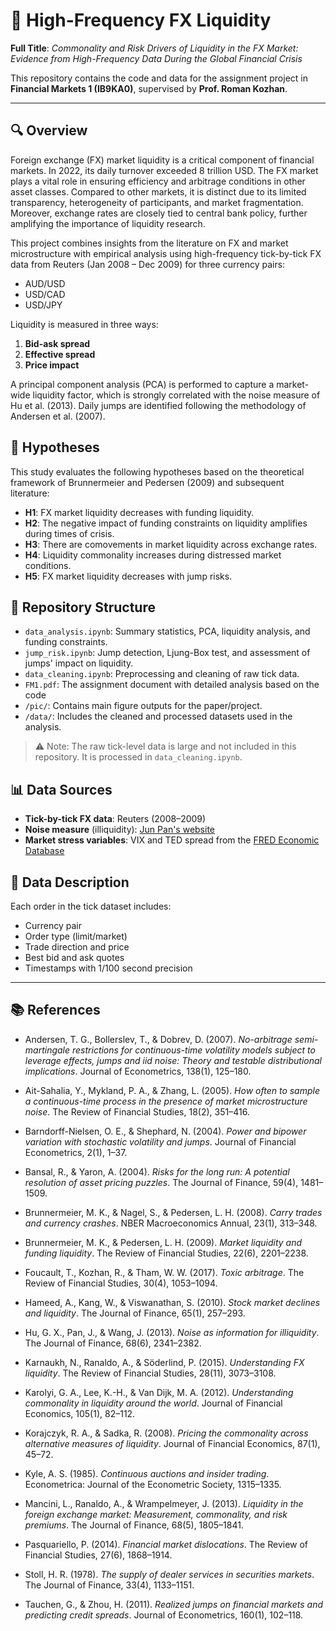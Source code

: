 # 💱 High-Frequency FX Liquidity

**Full Title**: *Commonality and Risk Drivers of Liquidity in the FX Market: Evidence from High-Frequency Data During the Global Financial Crisis*

This repository contains the code and data for the assignment project in **Financial Markets 1 (IB9KA0)**, supervised by **Prof. Roman Kozhan**.

---

## 🔍 Overview

Foreign exchange (FX) market liquidity is a critical component of financial markets. In 2022, its daily turnover exceeded 8 trillion USD. The FX market plays a vital role in ensuring efficiency and arbitrage conditions in other asset classes. Compared to other markets, it is distinct due to its limited transparency, heterogeneity of participants, and market fragmentation. Moreover, exchange rates are closely tied to central bank policy, further amplifying the importance of liquidity research.

This project combines insights from the literature on FX and market microstructure with empirical analysis using high-frequency tick-by-tick FX data from Reuters (Jan 2008 – Dec 2009) for three currency pairs:

- AUD/USD  
- USD/CAD  
- USD/JPY

Liquidity is measured in three ways:
1. **Bid-ask spread**
2. **Effective spread**
3. **Price impact**

A principal component analysis (PCA) is performed to capture a market-wide liquidity factor, which is strongly correlated with the noise measure of Hu et al. (2013). Daily jumps are identified following the methodology of Andersen et al. (2007).

## 🧪 Hypotheses

This study evaluates the following hypotheses based on the theoretical framework of Brunnermeier and Pedersen (2009) and subsequent literature:

- **H1**: FX market liquidity decreases with funding liquidity.
- **H2**: The negative impact of funding constraints on liquidity amplifies during times of crisis.
- **H3**: There are comovements in market liquidity across exchange rates.
- **H4**: Liquidity commonality increases during distressed market conditions.
- **H5**: FX market liquidity decreases with jump risks.

## 📁 Repository Structure

- `data_analysis.ipynb`: Summary statistics, PCA, liquidity analysis, and funding constraints.
- `jump_risk.ipynb`: Jump detection, Ljung-Box test, and assessment of jumps' impact on liquidity.
- `data_cleaning.ipynb`: Preprocessing and cleaning of raw tick data.
- `FM1.pdf`:  The assignment document with detailed analysis based on the code
- `/pic/`: Contains main figure outputs for the paper/project.
- `/data/`: Includes the cleaned and processed datasets used in the analysis.

> ⚠️ Note: The raw tick-level data is large and not included in this repository. It is processed in `data_cleaning.ipynb`.

## 📊 Data Sources

- **Tick-by-tick FX data**: Reuters (2008–2009)
- **Noise measure** (illiquidity): [Jun Pan's website](https://en.saif.sjtu.edu.cn/junpan/)
- **Market stress variables**: VIX and TED spread from the [FRED Economic Database](https://fred.stlouisfed.org/)

## 🧼 Data Description

Each order in the tick dataset includes:
- Currency pair
- Order type (limit/market)
- Trade direction and price
- Best bid and ask quotes
- Timestamps with 1/100 second precision

---

## 📚 References

- Andersen, T. G., Bollerslev, T., & Dobrev, D. (2007). *No-arbitrage semi-martingale restrictions for continuous-time volatility models subject to leverage effects, jumps and iid noise: Theory and testable distributional implications*. Journal of Econometrics, 138(1), 125–180.

- Ait-Sahalia, Y., Mykland, P. A., & Zhang, L. (2005). *How often to sample a continuous-time process in the presence of market microstructure noise*. The Review of Financial Studies, 18(2), 351–416.

- Barndorff-Nielsen, O. E., & Shephard, N. (2004). *Power and bipower variation with stochastic volatility and jumps*. Journal of Financial Econometrics, 2(1), 1–37.

- Bansal, R., & Yaron, A. (2004). *Risks for the long run: A potential resolution of asset pricing puzzles*. The Journal of Finance, 59(4), 1481–1509.

- Brunnermeier, M. K., & Nagel, S., & Pedersen, L. H. (2008). *Carry trades and currency crashes*. NBER Macroeconomics Annual, 23(1), 313–348.

- Brunnermeier, M. K., & Pedersen, L. H. (2009). *Market liquidity and funding liquidity*. The Review of Financial Studies, 22(6), 2201–2238.

- Foucault, T., Kozhan, R., & Tham, W. W. (2017). *Toxic arbitrage*. The Review of Financial Studies, 30(4), 1053–1094.

- Hameed, A., Kang, W., & Viswanathan, S. (2010). *Stock market declines and liquidity*. The Journal of Finance, 65(1), 257–293.

- Hu, G. X., Pan, J., & Wang, J. (2013). *Noise as information for illiquidity*. The Journal of Finance, 68(6), 2341–2382.

- Karnaukh, N., Ranaldo, A., & Söderlind, P. (2015). *Understanding FX liquidity*. The Review of Financial Studies, 28(11), 3073–3108.

- Karolyi, G. A., Lee, K.-H., & Van Dijk, M. A. (2012). *Understanding commonality in liquidity around the world*. Journal of Financial Economics, 105(1), 82–112.

- Korajczyk, R. A., & Sadka, R. (2008). *Pricing the commonality across alternative measures of liquidity*. Journal of Financial Economics, 87(1), 45–72.

- Kyle, A. S. (1985). *Continuous auctions and insider trading*. Econometrica: Journal of the Econometric Society, 1315–1335.

- Mancini, L., Ranaldo, A., & Wrampelmeyer, J. (2013). *Liquidity in the foreign exchange market: Measurement, commonality, and risk premiums*. The Journal of Finance, 68(5), 1805–1841.

- Pasquariello, P. (2014). *Financial market dislocations*. The Review of Financial Studies, 27(6), 1868–1914.

- Stoll, H. R. (1978). *The supply of dealer services in securities markets*. The Journal of Finance, 33(4), 1133–1151.

- Tauchen, G., & Zhou, H. (2011). *Realized jumps on financial markets and predicting credit spreads*. Journal of Econometrics, 160(1), 102–118.


